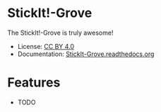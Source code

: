 # StickIt!-Grove

The StickIt!-Grove is truly awesome!

* License: [CC BY 4.0](http://creativecommons.org/licenses/by/4.0/)
* Documentation: [StickIt-Grove.readthedocs.org](https://StickIt-Grove.readthedocs.org)


# Features

* TODO